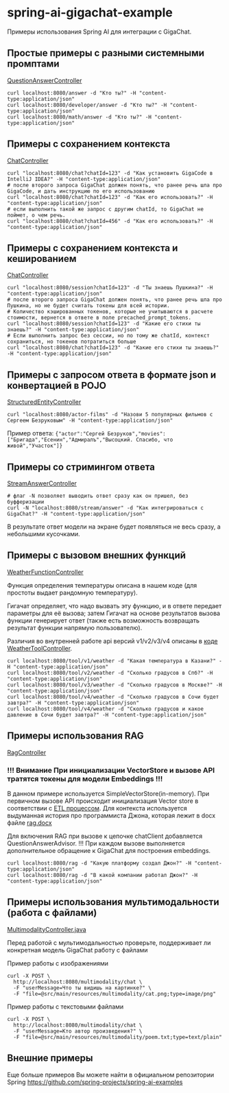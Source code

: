 # spring-ai-gigachat-example

Примеры использования Spring AI для интеграции с GigaChat.

## Простые примеры с разными системными промптами

[QuestionAnswerController](src/main/java/chat/giga/springai/example/QuestionAnswerController.java)

```shell
curl localhost:8080/answer -d "Кто ты?" -H "content-type:application/json"
curl localhost:8080/developer/answer -d "Кто ты?" -H "content-type:application/json"
curl localhost:8080/math/answer -d "Кто ты?" -H "content-type:application/json"
```

## Примеры с сохранением контекста

[ChatController](src/main/java/chat/giga/springai/example/ChatController.java)

```shell
curl "localhost:8080/chat?chatId=123" -d "Как установить GigaCode в IntelliJ IDEA?" -H "content-type:application/json"
# после второго запроса GigaChat должен понять, что ранее речь шла про GigaCode, и дать инструкцию по его использованию
curl "localhost:8080/chat?chatId=123" -d "Как его использовать?" -H "content-type:application/json"
# если выполнить такой же запрос с другим chatId, то GigaChat не поймет, о чем речь.
curl "localhost:8080/chat?chatId=456" -d "Как его использовать?" -H "content-type:application/json"
```

## Примеры с сохранением контекста и кешированием

[ChatController](src/main/java/chat/giga/springai/example/ChatController.java)

```shell
curl "localhost:8080/session?chatId=123" -d "Ты знаешь Пушкина?" -H "content-type:application/json"
# после второго запроса GigaChat должен понять, что ранее речь шла про Пушкина, но не будет считать токены для всей истории.
# Количество кэшированных токенов, которые не учитываются в расчете стоимости, вернется в ответе в поле precached_prompt_tokens.
curl "localhost:8080/session?chatId=123" -d "Какие его стихи ты знаешь?" -H "content-type:application/json"
# Eсли выполнить запрос без сессии, но по тому же chatId, контекст сохраниться, но токенов потратиться больше
curl "localhost:8080/chat?chatId=123" -d "Какие его стихи ты знаешь?" -H "content-type:application/json"
```

## Примеры с запросом ответа в формате json и конвертацией в POJO

[StructuredEntityController](src/main/java/chat/giga/springai/example/StructuredEntityController.java)

```shell
curl "localhost:8080/actor-films" -d "Назови 5 популярных фильмов с Сергеем Безруковым" -H "content-type:application/json"
```

Пример ответа: `{"actor":"Сергей Безруков","movies":["Бригада","Есенин","Адмиралъ","Высоцкий. Спасибо, что живой","Участок"]}`

## Примеры со стримингом ответа

[StreamAnswerController](src/main/java/chat/giga/springai/example/StreamAnswerController.java)

```shell
# флаг -N позволяет выводить ответ сразу как он пришел, без буфферизации
curl -N "localhost:8080/stream/answer" -d "Как интегрироваться с GigaChat?" -H "content-type:application/json"
```

В результате ответ модели на экране будет появляться не весь сразу, а небольшими кусочками.

## Примеры с вызовом внешних функций

[WeatherFunctionController](src/main/java/chat/giga/springai/example/WeatherToolController.java)

Функция определения температуры описана в нашем коде (для простоты выдает рандомную температуру).

Гигачат определяет, что надо вызвать эту функцию, и в ответе передает параметры для её вызова;
затем Гигачат на основе результатов вызова функции генерирует ответ
(также есть возможность возвращать результат функции напрямую пользователю).

Различия во внутренней работе api версий v1/v2/v3/v4 описаны в [коде WeatherToolController](src/main/java/chat/giga/springai/example/WeatherToolController.java).

```shell
curl localhost:8080/tool/v1/weather -d "Какая температура в Казани?" -H "content-type:application/json"
curl localhost:8080/tool/v2/weather -d "Сколько градусов в Спб?" -H "content-type:application/json"
curl localhost:8080/tool/v3/weather -d "Сколько градусов в Москве?" -H "content-type:application/json"
curl localhost:8080/tool/v4/weather -d "Сколько градусов в Сочи будет завтра?" -H "content-type:application/json"
curl localhost:8080/tool/v4/weather -d "Сколько градусов и какое давление в Сочи будет завтра?" -H "content-type:application/json"
```

## Примеры использования RAG

[RagController](src/main/java/chat/giga/springai/example/RagController.java)

### !!! Внимание При инициализации VectorStore и вызове API тратятся токены для модели Embeddings[]() !!!

В данном примере используется SimpleVectorStore(in-memory). При первичном вызове API происходит инициализация Vector store
в соответствии с [ETL процессом](https://docs.spring.io/spring-ai/reference/api/etl-pipeline.html). Для контекста используется
выдуманная история про программиста Джона, которая лежит в docx файле [rag.docx](src/main/resources/rag/rag.docx)

Для включения RAG при вызове к цепочке chatClient добавляется QuestionAnswerAdvisor. !!! При каждом вызове выполняется
дополнительное обращение к GigaChat для построения embeddings.

```shell
curl localhost:8080/rag -d "Какую платформу создал Джон?" -H "content-type:application/json"
curl localhost:8080/rag -d "В какой компании работал Джон?" -H "content-type:application/json"
```

## Примеры использования мультимодальности (работа с файлами)

[MultimodalityController.java](src/main/java/chat/giga/springai/example/MultimodalityController.java)

Перед работой с мультимодальностью проверьте, поддерживает ли конкретная модель GigaChat работу с файлами

Пример работы с изображениями

```shell
curl -X POST \
  http://localhost:8080/multimodality/chat \
  -F "userMessage=Что ты видишь на картинке?" \
  -F "file=@src/main/resources/multimodality/cat.png;type=image/png"
```

Пример работы с текстовыми файлами

```shell
curl -X POST \
  http://localhost:8080/multimodality/chat \
  -F "userMessage=Кто автор произведения?" \
  -F "file=@src/main/resources/multimodality/poem.txt;type=text/plain"
```

## Внешние примеры

Еще больше примеров Вы можете найти в официальном репозитории Spring
https://github.com/spring-projects/spring-ai-examples
